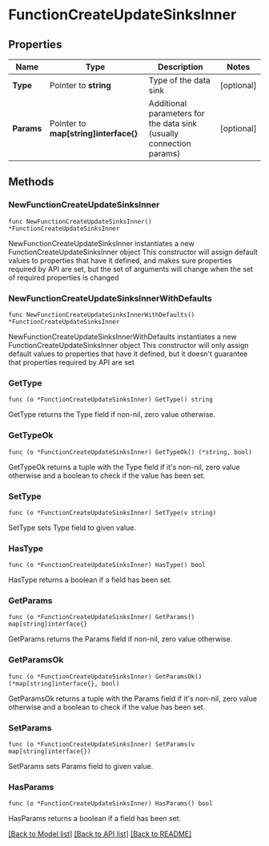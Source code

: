 # FunctionCreateUpdateSinksInner

## Properties

Name | Type | Description | Notes
------------ | ------------- | ------------- | -------------
**Type** | Pointer to **string** | Type of the data sink | [optional] 
**Params** | Pointer to **map[string]interface{}** | Additional parameters for the data sink (usually connection params) | [optional] 

## Methods

### NewFunctionCreateUpdateSinksInner

`func NewFunctionCreateUpdateSinksInner() *FunctionCreateUpdateSinksInner`

NewFunctionCreateUpdateSinksInner instantiates a new FunctionCreateUpdateSinksInner object
This constructor will assign default values to properties that have it defined,
and makes sure properties required by API are set, but the set of arguments
will change when the set of required properties is changed

### NewFunctionCreateUpdateSinksInnerWithDefaults

`func NewFunctionCreateUpdateSinksInnerWithDefaults() *FunctionCreateUpdateSinksInner`

NewFunctionCreateUpdateSinksInnerWithDefaults instantiates a new FunctionCreateUpdateSinksInner object
This constructor will only assign default values to properties that have it defined,
but it doesn't guarantee that properties required by API are set

### GetType

`func (o *FunctionCreateUpdateSinksInner) GetType() string`

GetType returns the Type field if non-nil, zero value otherwise.

### GetTypeOk

`func (o *FunctionCreateUpdateSinksInner) GetTypeOk() (*string, bool)`

GetTypeOk returns a tuple with the Type field if it's non-nil, zero value otherwise
and a boolean to check if the value has been set.

### SetType

`func (o *FunctionCreateUpdateSinksInner) SetType(v string)`

SetType sets Type field to given value.

### HasType

`func (o *FunctionCreateUpdateSinksInner) HasType() bool`

HasType returns a boolean if a field has been set.

### GetParams

`func (o *FunctionCreateUpdateSinksInner) GetParams() map[string]interface{}`

GetParams returns the Params field if non-nil, zero value otherwise.

### GetParamsOk

`func (o *FunctionCreateUpdateSinksInner) GetParamsOk() (*map[string]interface{}, bool)`

GetParamsOk returns a tuple with the Params field if it's non-nil, zero value otherwise
and a boolean to check if the value has been set.

### SetParams

`func (o *FunctionCreateUpdateSinksInner) SetParams(v map[string]interface{})`

SetParams sets Params field to given value.

### HasParams

`func (o *FunctionCreateUpdateSinksInner) HasParams() bool`

HasParams returns a boolean if a field has been set.


[[Back to Model list]](../README.md#documentation-for-models) [[Back to API list]](../README.md#documentation-for-api-endpoints) [[Back to README]](../README.md)


